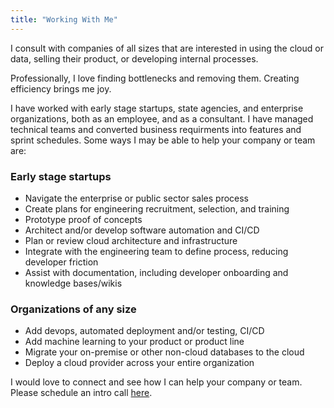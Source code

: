 ```yaml
---
title: "Working With Me"
---
```


I consult with companies of all sizes that are interested in using the cloud or data, selling their product, or developing internal processes.

Professionally, I love finding bottlenecks and removing them. Creating efficiency brings me joy. 

I have worked with early stage startups, state agencies, and enterprise organizations, both as an employee, and as a consultant. I have managed technical teams and converted business requirments into features and sprint schedules. Some ways I may be able to help your company or team are:

### Early stage startups
  *  Navigate the enterprise or public sector sales process
  *  Create plans for engineering recruitment, selection, and training
  *  Prototype proof of concepts
  *  Architect and/or develop software automation and CI/CD
  *  Plan or review cloud architecture and infrastructure
  *  Integrate with the engineering team to define process, reducing developer friction 
  *  Assist with documentation, including developer onboarding and knowledge bases/wikis

### Organizations of any size
  * Add devops, automated deployment and/or testing, CI/CD
  * Add machine learning to your product or product line
  * Migrate your on-premise or other non-cloud databases to the cloud
  * Deploy a cloud provider across your entire organization

I would love to connect and see how I can help your company or team. Please schedule an intro call [here](https://calendly.com/atlas-consulting/20min).

